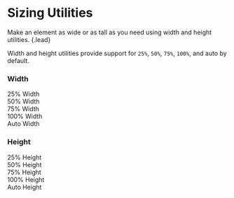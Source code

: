 # Sizing Utilities
Make an element as wide or as tall as you need using width and height utilities. {.lead}

Width and height utilities provide support for `25%`, `50%`, `75%`, `100%`, and auto by default.

### Width

<i-code-preview title="Width Utility Example" link="https://github.com/inkline/inkline/tree/master/src/css/helpers">

<div class="_width-25 _padding-1 _background-gray-20">25% Width</div>
<div class="_width-50 _padding-1 _background-gray-20">50% Width</div>
<div class="_width-75 _padding-1 _background-gray-20">75% Width</div>
<div class="_width-100 _padding-1 _background-gray-20">100% Width</div>
<div class="_width-auto _padding-1 _background-gray-20">Auto Width</div>

<template slot="html">

~~~html
<div class="_width-25">25% Width</div>
~~~
~~~html
<div class="_width-50">50% Width</div>
~~~
~~~html
<div class="_width-75">75% Width</div>
~~~
~~~html
<div class="_width-100">100% Width</div>
~~~
~~~html
<div class="_width-auto">Auto Width</div>
~~~

</template>
</i-code-preview>

### Height

<i-code-preview title="Height Utility Example" link="https://github.com/inkline/inkline/tree/master/src/css/helpers">

<div style="height: 200px;" class="_display-flex">
<div class="_height-25 _padding-1 _background-gray-20" style="width: 20%;">25% Height</div>
<div class="_height-50 _padding-1 _background-gray-20" style="width: 20%;">50% Height</div>
<div class="_height-75 _padding-1 _background-gray-20" style="width: 20%;">75% Height</div>
<div class="_height-100 _padding-1 _background-gray-20" style="width: 20%;">100% Height</div>
<div class="_height-auto _padding-1 _background-gray-20" style="width: 20%;">Auto Height</div>
</div>

<template slot="html">

~~~html
<div class="_height-25">25% Height</div>
~~~
~~~html
<div class="_height-50">50% Height</div>
~~~
~~~html
<div class="_height-75">75% Height</div>
~~~
~~~html
<div class="_height-100">100% Height</div>
~~~
~~~html
<div class="_height-auto">Auto Height</div>
~~~

</template>
</i-code-preview>
